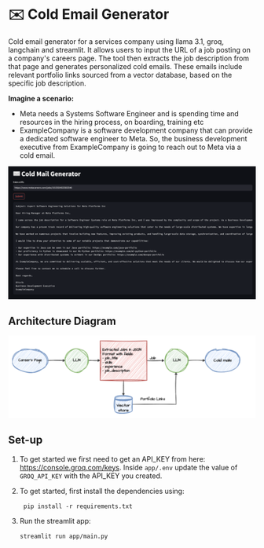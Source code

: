 # ✉️ Cold Email Generator
Cold email generator for a services company using llama 3.1, groq, langchain and streamlit. It allows users to input the URL of a job posting on a company's careers page. The tool then extracts the job description from that page and generates personalized cold emails. These emails include relevant portfolio links sourced from a vector database, based on the specific job description.

**Imagine a scenario:**

- Meta needs a Systems Software Engineer and is spending time and resources in the hiring process, on boarding, training etc
- ExampleCompany is a software development company that can provide a dedicated software engineer to Meta. So, the business development executive from ExampleCompany is going to reach out to Meta via a cold email.

![img.png](imgs/img.png)

## Architecture Diagram
![img.png](imgs/architecture.png)

## Set-up
1. To get started we first need to get an API_KEY from here: https://console.groq.com/keys. Inside `app/.env` update the value of `GROQ_API_KEY` with the API_KEY you created. 


2. To get started, first install the dependencies using:
    ```commandline
     pip install -r requirements.txt
    ```
   
3. Run the streamlit app:
   ```commandline
   streamlit run app/main.py
   ```
